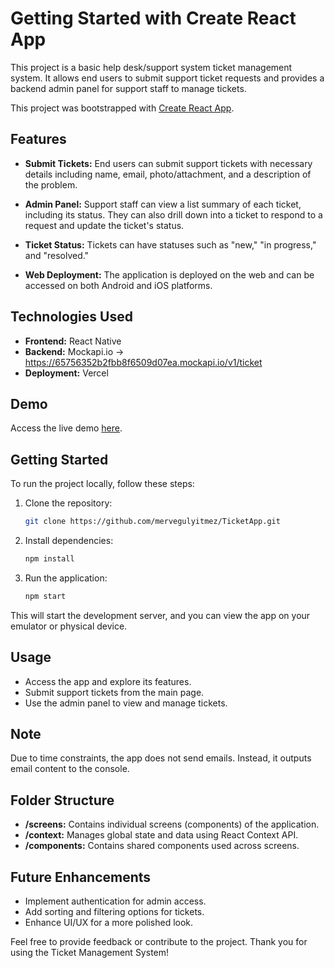 # Getting Started with Create React App

This project is a basic help desk/support system ticket management system. It allows end users to submit support ticket requests and provides a backend admin panel for support staff to manage tickets.

This project was bootstrapped with [Create React App](https://github.com/facebook/create-react-app).

## Features

- **Submit Tickets:** End users can submit support tickets with necessary details including name, email, photo/attachment, and a description of the problem.

- **Admin Panel:** Support staff can view a list summary of each ticket, including its status. They can also drill down into a ticket to respond to a request and update the ticket's status.

- **Ticket Status:** Tickets can have statuses such as "new," "in progress," and "resolved."

- **Web Deployment:** The application is deployed on the web and can be accessed on both Android and iOS platforms.

## Technologies Used

- **Frontend:** React Native
- **Backend:** Mockapi.io -> https://65756352b2fbb8f6509d07ea.mockapi.io/v1/ticket
- **Deployment:** Vercel 

## Demo

Access the live demo [here](https://ticket-app-8rh9-2hqd4fa99-mervegulyitmezs-projects.vercel.app).

## Getting Started

To run the project locally, follow these steps:

1. Clone the repository:

   ```bash
   git clone https://github.com/mervegulyitmez/TicketApp.git

2. Install dependencies:
    ```bash
   npm install

3. Run the application:
   ```bash
   npm start

This will start the development server, and you can view the app on your emulator or physical device.

## Usage

- Access the app and explore its features.
- Submit support tickets from the main page.
- Use the admin panel to view and manage tickets.

## Note

Due to time constraints, the app does not send emails. Instead, it outputs email content to the console.

## Folder Structure

- **/screens:** Contains individual screens (components) of the application.
- **/context:** Manages global state and data using React Context API.
- **/components:** Contains shared components used across screens.

## Future Enhancements

- Implement authentication for admin access.
- Add sorting and filtering options for tickets.
- Enhance UI/UX for a more polished look.

Feel free to provide feedback or contribute to the project. Thank you for using the Ticket Management System!
   